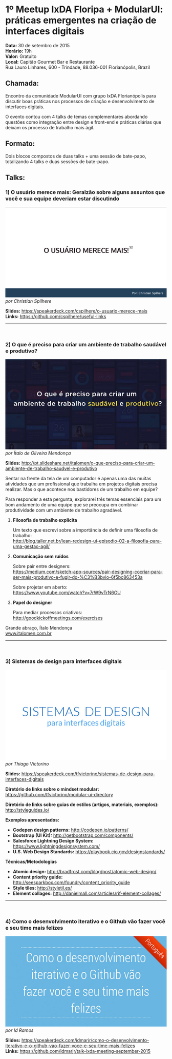 # 1º Meetup IxDA Floripa + ModularUI: práticas emergentes na criação de interfaces digitais

**Data:** 30 de setembro de 2015  
**Horário:** 19h  
**Valor:** Gratuito  
**Local:** Capitão Gourmet Bar e Restaurante  
Rua Lauro Linhares, 600 - Trindade, 88.036-001 Florianópolis, Brazil


## **Chamada:**<br/>
Encontro da comunidade ModularUI com grupo IxDA Florianópolis para discutir boas práticas nos processos de criação e desenvolvimento de interfaces digitais.

O evento contou com 4 talks de temas complementares abordando questões como integração entre design e front-end e práticas diárias que deixam os processo de trabalho mais ágil.

## **Formato:**<br/>
Dois blocos compostos de duas talks + uma sessão de bate-papo, totalizando 4 talks e duas sessões de bate-papo.


## **Talks**:

### 1) O usuário merece mais: Geralzão sobre alguns assuntos que você e sua equipe deveriam estar discutindo
![image](images/2015-09-30/christian_talk_cover.jpg)  
*por Christian Spilhere*

**Slides:** https://speakerdeck.com/cspilhere/o-usuario-merece-mais  
**Links:** https://github.com/cspilhere/useful-links

***
<br/>

### 2) O que é preciso para criar um ambiente de trabalho saudável e produtivo?
![image](images/2015-09-30/italomen_talk_cover.jpg)  
*por Ítalo de Oliveira Mendonça*

**Slides:** http://pt.slideshare.net/italomen/o-que-preciso-para-criar-um-ambiente-de-trabalho-saudvel-e-produtivo  

Sentar na frente da tela de um computador é apenas uma das muitas atividades que um profissional que trabalha em projetos digitais precisa realizar. Mas o que acontece nos bastidores de um trabalho em equipe?

Para responder a esta pergunta, explorarei três temas essenciais para um bom andamento de uma equipe que se preocupa em combinar produtividade com um ambiente de trabalho agradável.

1. **Filosofia de trabalho explícita**

	Um texto que escrevi sobre a importância de definir uma filosofia de trabalho:  
http://blog.taller.net.br/lean-redesign-ui-episodio-02-a-filosofia-para-uma-gestao-agil/

2. **Comunicação sem ruídos**

	Sobre pair entre designers:  
https://medium.com/sketch-app-sources/pair-designing-cocriar-para-ser-mais-produtivo-e-fugir-do-%C3%B3bvio-6f5bc863453a

	Sobre projetar em aberto:  
https://www.youtube.com/watch?v=7rW9vTrN6OU

3. **Papel do designer**  

	Para mediar processos criativos:  
http://goodkickoffmeetings.com/exercises

Grande abraço, Ítalo Mendonça  
www.italomen.com.br


***
<br/>

### 3) Sistemas de design para interfaces digitais
![image](images/2015-09-30/thiago_talk_cover.jpg)  
*por Thiago Victorino*

**Slides:** https://speakerdeck.com/tfvictorino/sistemas-de-design-para-interfaces-digitais  

**Diretório de links sobre o mindset modular:** https://github.com/tfvictorino/modular-ui-directory

**Diretório de links sobre guias de estilos (artigos, materiais, exemplos):** http://styleguides.io/

**Exemplos apresentados:**

* **Codepen design patterns:** http://codepen.io/patterns/  
* **Bootstrap (UI Kit):** http://getbootstrap.com/components/  
* **Salesforce Lightning Design System:** https://www.lightningdesignsystem.com/  
* **U.S. Web Design Standards:** https://playbook.cio.gov/designstandards/

**Técnicas/Metodologias**

* **Atomic design:** http://bradfrost.com/blog/post/atomic-web-design/
* **Content priority guide:** http://seesparkbox.com/foundry/content_priority_guide
* **Style tiles:** http://styletil.es/
* **Element collages:** http://danielmall.com/articles/rif-element-collages/

***  
<br/>

### 4) Como o desenvolvimento iterativo e o Github vão fazer você e seu time mais felizes  
![image](images/2015-09-30/id_talk_cover.jpg)  
*por Id Ramos*

**Slides:** https://speakerdeck.com/idmarjr/como-o-desenvolvimento-iterativo-e-o-github-vao-fazer-voce-e-seu-time-mais-felizes  
**Links:** https://github.com/idmarjr/talk-ixda-meeting-september-2015
